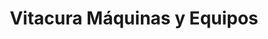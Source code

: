 ---
title: "Vitacura Máquinas y Equipos"
url: /neuquen/vitacura-maquinas-y-equipos/
shop: maquinaria
---